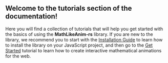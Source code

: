 ## Welcome to the tutorials section of the documentation!
Here you will find a collection of tutorials that will help you get started with the basics of using the **MathLikeAnim-rs** library. If you are new to the library, we recommend you to start with the [Installation Guide](/tutorial-install.html) to learn how to install the library on your JavaScript project, and then go to the [Get Started](/tutorial-get-started.html) tutorial to learn how to create interactive mathematical animations for the web.